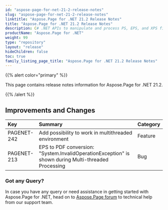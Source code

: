 ```yaml
---
id: "aspose-page-for-net-21-2-release-notes"
slug: "aspose-page-for-net-21-2-release-notes"
linktitle: "Aspose.Page for .NET 21.2 Release Notes"
title: "Aspose.Page for .NET 21.2 Release Notes"
description: C# .NET APIs to manipulate and process PS, EPS, and XPS files. This page contains new Aspose.Page for .NET features, enhancement, and bug fixes in 2021, version 21.2.
productName: "Aspose.Page for .NET"
weight: 99
type: "repository"
layout: "release"
hideChildren: false
toc: true
family_listing_page_title: "Aspose.Page for .NET 21.2 Release Notes"
---
```


{{% alert color="primary" %}}

This page contains release notes information for Aspose.Page for .NET 21.2.

{{% /alert %}}
## **Improvements and Changes**

|**Key**|**Summary**|**Category**|
| :- | :- | :- |
|PAGENET-242|Add possibility to work in multithreaded environment|Feature|
|PAGENET-213|EPS to PDF conversion: "System.InvalidOperationException" is shown during Multi-threaded Processing|Bug|
### **Got any Query?**
In case you have any query or need assistance in getting started with Aspose.Page for .NET, head on to [Aspose.Page forum](https://forum.aspose.com/c/page/39) to technical help from our support team.

